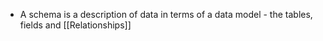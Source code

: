 - A schema is a description of data in terms of a data model - the tables, fields and [[Relationships]]